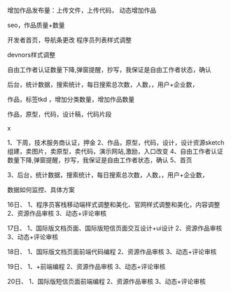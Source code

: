 增加作品发布量：上传文件，上传代码，
动态增加作品

seo，作品质量+数量

开发者首页，导航条更改
程序员列表样式调整


devnors样式调整


自由工作者认证数量下降,弹窗提醒，抄写，我保证是自由工作者状态，确认


后台，统计数据，搜索统计，每日搜索总次数，人数，，用户+企业数，

作品，标签tkd ，增加分类数量，增加作品数量

作品，原型，代码，设计稿，代码片段


x

1、下周，技术服务商认证，押金
2、作品，原型，代码，设计，设计资源sketch组建，卖图片，卖原型，卖代码，演示网站,激励，入口改变
4、自由工作者认证数量下降,弹窗提醒，抄写，我保证是自由工作者状态，确认
5、首页

3、后台，统计数据，搜索统计，每日搜索总次数，人数，，用户+企业数，


数据如何监控、具体方案

16日、
1、程序员客栈移动端样式调整和美化、官网样式调整和美化，内容调整
2、资源作品审核
3、动态+评论审核

17日、
1、国际版文档页面、国际版短信页面交互设计+ui设计
2、资源作品审核
3、动态+评论审核

18日、
1、国际版文档页面前端代码编程
2、资源作品审核
3、动态+评论审核

19日、
1、+前端编程
2、资源作品审核
3、动态+评论审核

20日、
1、国际版短信页面前端编程
2、资源作品审核
3、动态+评论审核
